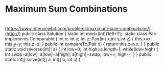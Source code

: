 # Maximum Sum Combinations
#
[https://www.interviewbit.com/problems/maximum-sum-combinations/](http://)
public class Solution
{
static int mod=(int)(1e9+7);
​
static class Pair implements Comparable<Pair>
{
int x;
int y;
int z;
Pair(int x,int y,int z)
{
this.x=x;
this.y=y;
this.z=z;
}
public int compareTo(Pair o)
{
return this.x-o.x;
}
}
public static void reverse(int[] a)
{
int low=0;
int high=a.length-1;
while(low<high)
{
int swap=a[low];
a[low]=a[high];
a[high]=swap;
low++;
high--;
}
}
public static int[] solve(int[] a, int[] b, int c) {